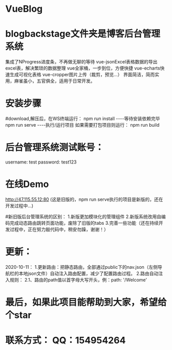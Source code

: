 # VueBlog

# blogbackstage文件夹是博客后台管理系统
集成了NProgress进度条，不再做无聊的等待
vue-jsonExcel表格数据的导出excel表，解决繁琐的数据整理
vue全家桶，一步到位，方便快捷
vue-echarts快速生成可视化表格
vue-cropper图片上传（裁剪，预览...）
界面简洁，简而实用，麻雀虽小，五官俱全，适用于日常开发。

# 安装步骤
#download,解压后，在WS终端运行：
npm run install ----等待安装依赖完毕
npm run serve   ----执行/运行项目
如果需要打包项目则运行：
npm run build

# 后台管理系统测试账号：
username: test
password: test123

# 在线Demo
http://47.115.55.12:80  (这是旧版的，npm run serve执行的项目是新版的，还在开发过程中...)

#新旧版后台管理系统的区别：
1.新版更加模块化的管理组件
2.新版系统改用自编码完成动态路由跳转页面功能，废除了旧版的tabs
3.完善一些功能（还在持续开发过程中，正在努力敲代码中，稍安勿躁，谢谢！）

# 更新：
2020-10-11：
1.更新路由：把静态路由，全部通过public下的nav.json（左侧导航栏的本地json文件）自动注入路由配置，减少了配置路由过程。
2.路由自动注入规则：
  2.1、路由的path值以首字母大写开头，例：path: '/Welcome'
# 最后，如果此项目能帮助到大家，希望给个star
# 联系方式： QQ：154954264
